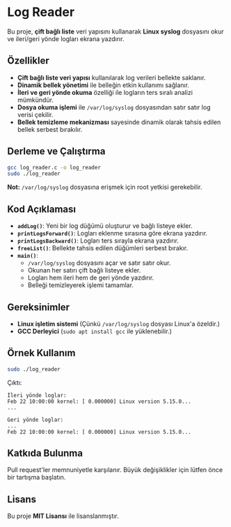 # Log Reader

Bu proje, **çift bağlı liste** veri yapısını kullanarak **Linux syslog** dosyasını okur ve ileri/geri yönde logları ekrana yazdırır.

## Özellikler
- **Çift bağlı liste veri yapısı** kullanılarak log verileri bellekte saklanır.
- **Dinamik bellek yönetimi** ile belleğin etkin kullanımı sağlanır.
- **İleri ve geri yönde okuma** özelliği ile logların ters sıralı analizi mümkündür.
- **Dosya okuma işlemi** ile `/var/log/syslog` dosyasından satır satır log verisi çekilir.
- **Bellek temizleme mekanizması** sayesinde dinamik olarak tahsis edilen bellek serbest bırakılır.

## Derleme ve Çalıştırma
```sh
gcc log_reader.c -o log_reader
sudo ./log_reader
```

**Not:** `/var/log/syslog` dosyasına erişmek için root yetkisi gerekebilir.

## Kod Açıklaması
- **`addLog()`**: Yeni bir log düğümü oluşturur ve bağlı listeye ekler.
- **`printLogsForward()`**: Logları eklenme sırasına göre ekrana yazdırır.
- **`printLogsBackward()`**: Logları ters sırayla ekrana yazdırır.
- **`freeList()`**: Bellekte tahsis edilen düğümleri serbest bırakır.
- **`main()`**:
  - `/var/log/syslog` dosyasını açar ve satır satır okur.
  - Okunan her satırı çift bağlı listeye ekler.
  - Logları hem ileri hem de geri yönde yazdırır.
  - Belleği temizleyerek işlemi tamamlar.

## Gereksinimler
- **Linux işletim sistemi** (Çünkü `/var/log/syslog` dosyası Linux'a özeldir.)
- **GCC Derleyici** (`sudo apt install gcc` ile yüklenebilir.)

## Örnek Kullanım
```sh
sudo ./log_reader
```
Çıktı:
```
İleri yönde loglar:
Feb 22 10:00:00 kernel: [ 0.000000] Linux version 5.15.0...
...

Geri yönde loglar:
...
Feb 22 10:00:00 kernel: [ 0.000000] Linux version 5.15.0...
```

## Katkıda Bulunma
Pull request'ler memnuniyetle karşılanır. Büyük değişiklikler için lütfen önce bir tartışma başlatın.

## Lisans
Bu proje **MIT Lisansı** ile lisanslanmıştır.

